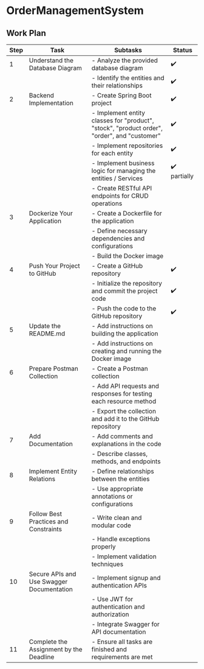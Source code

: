 # OrderManagementSystem

## Work Plan
| Step | Task                                      | Subtasks                                                                                    | Status                       |
|------|-------------------------------------------|---------------------------------------------------------------------------------------------|------------------------------|
| 1    | Understand the Database Diagram           | - Analyze the provided database diagram                                                     | :heavy_check_mark:           |
|      |                                           | - Identify the entities and their relationships                                             | :heavy_check_mark:           |
| 2    | Backend Implementation                    | - Create Spring Boot project                                                                | :heavy_check_mark:           |
|      |                                           | - Implement entity classes for "product", "stock", "product order", "order", and "customer" | :heavy_check_mark:           |
|      |                                           | - Implement repositories for each entity                                                    | :heavy_check_mark:           |
|      |                                           | - Implement business logic for managing the entities / Services                             | :heavy_check_mark: partially |
|      |                                           | - Create RESTful API endpoints for CRUD operations                                          |                              |
| 3    | Dockerize Your Application                | - Create a Dockerfile for the application                                                   |                              |
|      |                                           | - Define necessary dependencies and configurations                                          |                              |
|      |                                           | - Build the Docker image                                                                    |                              |
| 4    | Push Your Project to GitHub               | - Create a GitHub repository                                                                | :heavy_check_mark:           |
|      |                                           | - Initialize the repository and commit the project code                                     | :heavy_check_mark:           |
|      |                                           | - Push the code to the GitHub repository                                                    | :heavy_check_mark:           |
| 5    | Update the README.md                      | - Add instructions on building the application                                              |                              |
|      |                                           | - Add instructions on creating and running the Docker image                                 |                              |
| 6    | Prepare Postman Collection                | - Create a Postman collection                                                               |                              |
|      |                                           | - Add API requests and responses for testing each resource method                           |                              |
|      |                                           | - Export the collection and add it to the GitHub repository                                 |                              |
| 7    | Add Documentation                         | - Add comments and explanations in the code                                                 |                              |
|      |                                           | - Describe classes, methods, and endpoints                                                  |                              |
| 8    | Implement Entity Relations                | - Define relationships between the entities                                                 |                              |
|      |                                           | - Use appropriate annotations or configurations                                             |                              |
| 9    | Follow Best Practices and Constraints     | - Write clean and modular code                                                              |                              |
|      |                                           | - Handle exceptions properly                                                                |                              |
|      |                                           | - Implement validation techniques                                                           |                              |
| 10   | Secure APIs and Use Swagger Documentation | - Implement signup and authentication APIs                                                  |                              |
|      |                                           | - Use JWT for authentication and authorization                                              |                              |
|      |                                           | - Integrate Swagger for API documentation                                                   |                              |
| 11   | Complete the Assignment by the Deadline   | - Ensure all tasks are finished and requirements are met                                    |                              |
